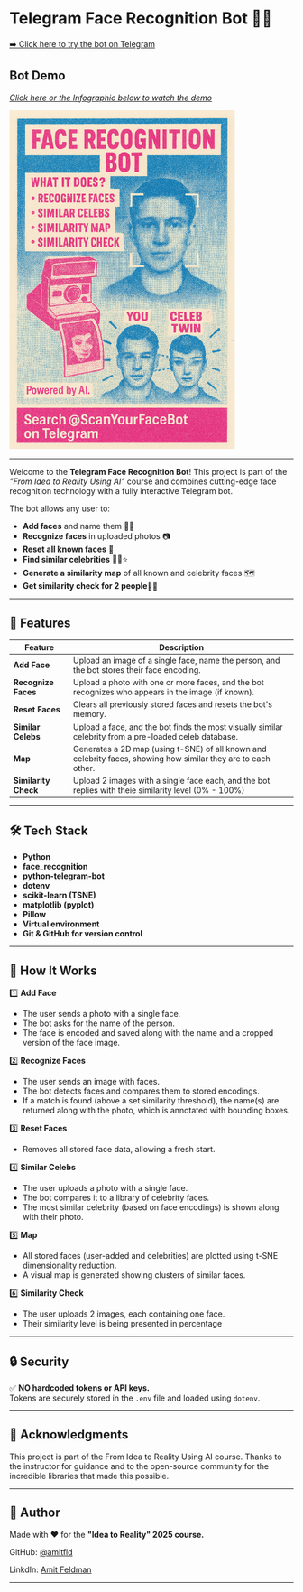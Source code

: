# Telegram Face Recognition Bot 🤖📸

[➡️ Click here to try the bot on Telegram](https://t.me/ScanYourFaceBot)


## Bot Demo

<a href="https://youtu.be/y7OUilidGZQ" target="_blank">
<p><em>Click here or the Infographic below to watch the demo</em></p>
    <img src="Bot-Risograph.png" alt="Bot Demo" width="400" />
</a>

---

Welcome to the **Telegram Face Recognition Bot**! This project is part of the *"From Idea to Reality Using AI"* course and combines cutting-edge face recognition technology with a fully interactive Telegram bot.

The bot allows any user to:
- **Add faces** and name them 🧑‍💻
- **Recognize faces** in uploaded photos 📷
- **Reset all known faces** 🔄
- **Find similar celebrities** 🕵️‍♂️⭐
- **Generate a similarity map** of all known and celebrity faces 🗺️
- **Get similarity check for 2 people**👩‍👦

---

## 🚀 Features

| Feature                | Description                                                                                                    |
|------------------------|----------------------------------------------------------------------------------------------------------------|
| **Add Face**           | Upload an image of a single face, name the person, and the bot stores their face encoding.                     |
| **Recognize Faces**    | Upload a photo with one or more faces, and the bot recognizes who appears in the image (if known).             |
| **Reset Faces**        | Clears all previously stored faces and resets the bot's memory.                                                |
| **Similar Celebs**     | Upload a face, and the bot finds the most visually similar celebrity from a pre-loaded celeb database.         |
| **Map**                | Generates a 2D map (using t-SNE) of all known and celebrity faces, showing how similar they are to each other. |
| **Similarity Check**   | Upload 2 images with a single face each, and the bot replies with theie similarity level (0% - 100%)           |

---

## 🛠️ Tech Stack

- **Python**
- **face_recognition**
- **python-telegram-bot**
- **dotenv**
- **scikit-learn (TSNE)**
- **matplotlib (pyplot)**
- **Pillow**
- **Virtual environment**
- **Git & GitHub for version control**

---

## 🔑 How It Works

1️⃣ **Add Face**
- The user sends a photo with a single face.
- The bot asks for the name of the person.
- The face is encoded and saved along with the name and a cropped version of the face image.

2️⃣ **Recognize Faces**
- The user sends an image with faces.
- The bot detects faces and compares them to stored encodings.
- If a match is found (above a set similarity threshold), the name(s) are returned along with the photo, which is annotated with bounding boxes.

3️⃣ **Reset Faces**
- Removes all stored face data, allowing a fresh start.

4️⃣ **Similar Celebs**
- The user uploads a photo with a single face.
- The bot compares it to a library of celebrity faces.
- The most similar celebrity (based on face encodings) is shown along with their photo.

5️⃣ **Map**
- All stored faces (user-added and celebrities) are plotted using t-SNE dimensionality reduction.
- A visual map is generated showing clusters of similar faces.

6️⃣ **Similarity Check**
- The user uploads 2 images, each containing one face.
- Their similarity level is being presented in percentage

---

## 🔒 Security
✅ **NO hardcoded tokens or API keys.**  
Tokens are securely stored in the `.env` file and loaded using `dotenv`.

---

## 🙌 Acknowledgments
This project is part of the From Idea to Reality Using AI course. Thanks to the instructor for guidance and to the open-source community for the incredible libraries that made this possible.

---

## 👤 Author

Made with ❤️ for the **"Idea to Reality" 2025 course.**

GitHub: [@amitfld](https://github.com/amitfld)

LinkdIn: [Amit Feldman](https://www.linkedin.com/in/amit-fld/)

---
